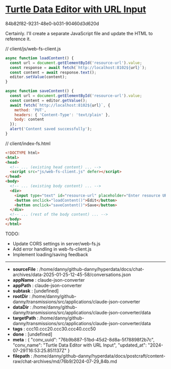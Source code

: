 # [Turtle Data Editor with URL Input](https://claude.ai/chat/76b9b887-51bd-45d2-8d8a-5f78898f2b7c)

84b82f82-9231-48e0-b031-90460d3d620d

 Certainly. I'll create a separate JavaScript file and update the HTML to reference it.

// client/js/web-fs-client.js
```javascript
async function loadContent() {
  const url = document.getElementById('resource-url').value;
  const response = await fetch(`http://localhost:8102${url}`);
  const content = await response.text();
  editor.setValue(content);
}

async function saveContent() {
  const url = document.getElementById('resource-url').value;
  const content = editor.getValue();
  await fetch(`http://localhost:8102${url}`, {
    method: 'PUT',
    headers: { 'Content-Type': 'text/plain' },
    body: content
  });
  alert('Content saved successfully');
}
```

// client/index-fs.html
```html
<!DOCTYPE html>
<html>
<head>
  <!-- ... (existing head content) ... -->
  <script src="js/web-fs-client.js" defer></script>
</head>
<body>
  <!-- ... (existing body content) ... -->
  <div>
    <input type="text" id="resource-url" placeholder="Enter resource URL">
    <button onclick="loadContent()">Edit</button>
    <button onclick="saveContent()">Save</button>
  </div>
  <!-- ... (rest of the body content) ... -->
</body>
</html>
```

TODO:
- Update CORS settings in server/web-fs.js
- Add error handling in web-fs-client.js
- Implement loading/saving feedback

---

* **sourceFile** : /home/danny/github-danny/hyperdata/docs/chat-archives/data-2025-01-25-12-45-58/conversations.json
* **appName** : claude-json-converter
* **appPath** : claude-json-converter
* **subtask** : [undefined]
* **rootDir** : /home/danny/github-danny/transmissions/src/applications/claude-json-converter
* **dataDir** : /home/danny/github-danny/transmissions/src/applications/claude-json-converter/data
* **targetPath** : /home/danny/github-danny/transmissions/src/applications/claude-json-converter/data
* **tags** : ccc10.ccc20.ccc30.ccc40.ccc50
* **done** : [undefined]
* **meta** : {
  "conv_uuid": "76b9b887-51bd-45d2-8d8a-5f78898f2b7c",
  "conv_name": "Turtle Data Editor with URL Input",
  "updated_at": "2024-07-29T16:53:25.851137Z"
}
* **filepath** : /home/danny/github-danny/hyperdata/docs/postcraft/content-raw/chat-archives/md/76b9/2024-07-29_84b.md